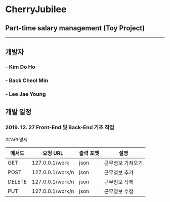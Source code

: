 # CherryJubilee

## Part-time salary management (Toy Project)
------------------------------

## 개발자
### - Kim Do Ho
### - Back Cheol Min
### - Lee Jae Young


## 개발 일정
### 2019. 12. 27 Front-End 및 Back-End 기초 작업

##API 명세

|메서드|요청 URL|출력 포맷|설명|
|------|---|---|---|
|GET|127.0.0.1/work|json|근무정보 가져오기|
|POST|127.0.0.1/work/n|json|근무정보 추가|
|DELETE|127.0.0.1/work/n|json|근무정보 삭제|
|PUT|127.0.0.1/work/n|json|근무정보 수정|

